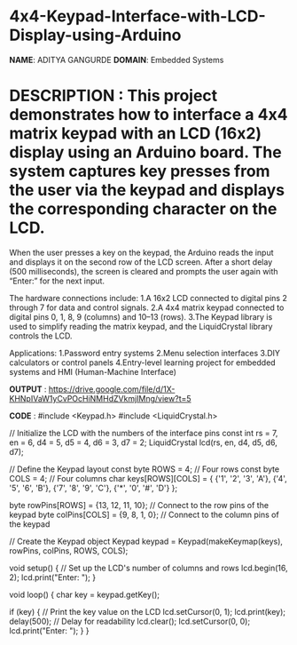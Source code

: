 # 4x4-Keypad-Interface-with-LCD-Display-using-Arduino

**NAME**: ADITYA GANGURDE
**DOMAIN**: Embedded Systems
# DESCRIPTION : This project demonstrates how to interface a 4x4 matrix keypad with an LCD (16x2) display using an Arduino board. The system captures key presses from the user via the keypad and displays the corresponding character on the LCD.

When the user presses a key on the keypad, the Arduino reads the input and displays it on the second row of the LCD screen. After a short delay (500 milliseconds), the screen is cleared and prompts the user again with “Enter:” for the next input.

The hardware connections include:
1.A 16x2 LCD connected to digital pins 2 through 7 for data and control signals.
2.A 4x4 matrix keypad connected to digital pins 0, 1, 8, 9 (columns) and 10–13 (rows).
3.The Keypad library is used to simplify reading the matrix keypad, and the LiquidCrystal library controls the LCD.

Applications:
1.Password entry systems
2.Menu selection interfaces
3.DIY calculators or control panels
4.Entry-level learning project for embedded systems and HMI (Human-Machine Interface)

**OUTPUT** : https://drive.google.com/file/d/1X-KHNpIVaW1yCvPOcHiNMHdZVkmjIMng/view?t=5 

**CODE** : 
#include <Keypad.h>
#include <LiquidCrystal.h>

// Initialize the LCD with the numbers of the interface pins
const int rs = 7, en = 6, d4 = 5, d5 = 4, d6 = 3, d7 = 2;
LiquidCrystal lcd(rs, en, d4, d5, d6, d7);

// Define the Keypad layout
const byte ROWS = 4; // Four rows
const byte COLS = 4; // Four columns
char keys[ROWS][COLS] = {
  {'1', '2', '3', 'A'},
  {'4', '5', '6', 'B'},
  {'7', '8', '9', 'C'},
  {'*', '0', '#', 'D'}
};

byte rowPins[ROWS] = {13, 12, 11, 10};    // Connect to the row pins of the keypad
byte colPins[COLS] = {9, 8, 1, 0}; // Connect to the column pins of the keypad

// Create the Keypad object
Keypad keypad = Keypad(makeKeymap(keys), rowPins, colPins, ROWS, COLS);

void setup() {
  // Set up the LCD's number of columns and rows
  lcd.begin(16, 2);
  lcd.print("Enter: ");
}

void loop() {
  char key = keypad.getKey();

  if (key) {
    // Print the key value on the LCD
    lcd.setCursor(0, 1);
    lcd.print(key);
    delay(500); // Delay for readability
    lcd.clear();
    lcd.setCursor(0, 0);
    lcd.print("Enter: ");
  }
}
